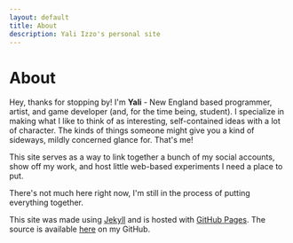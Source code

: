 ```yaml
---
layout: default
title: About
description: Yali Izzo's personal site
---
```

# About

Hey, thanks for stopping by! I'm **Yali** - New England based programmer, artist, and game developer (and, for the time being, student). I specialize in making what I like to think of as interesting, self-contained ideas with a lot of character. The kinds of things someone might give you a kind of sideways, mildly concerned glance for. That's me!

This site serves as a way to link together a bunch of my social accounts, show off my work, and host little web-based experiments I need a place to put.

There's not much here right now, I'm still in the process of putting everything together.

This site was made using [Jekyll](https://jekyllrb.com/) and is hosted with [GitHub Pages](https://pages.github.com/). The source is available [here](https://github.com/Sciman101/sciman101.github.io) on my GitHub.